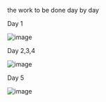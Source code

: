the work to be done day by day

Day 1

![image](https://user-images.githubusercontent.com/46724031/96132644-50cf1800-0f03-11eb-9778-2a8b83cffac1.png)

Day 2,3,4

![image](https://user-images.githubusercontent.com/46724031/96133141-85db6a80-0f03-11eb-8e1c-f08150537ceb.png)

Day 5

![image](https://user-images.githubusercontent.com/46724031/96134343-e9fe2e80-0f03-11eb-907e-3f5fc317b21f.png)
